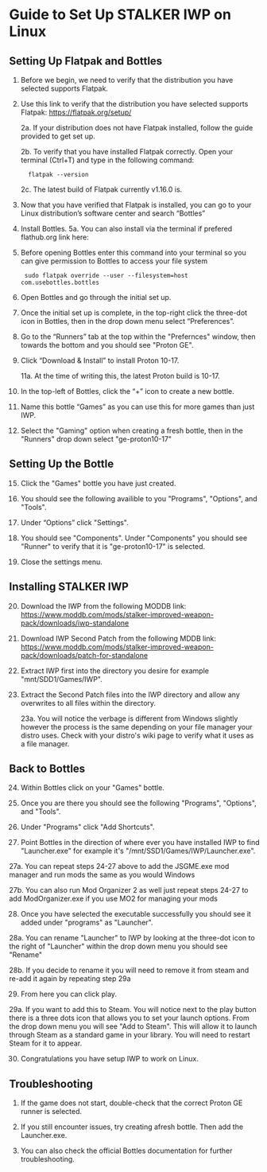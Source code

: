 # Guide to Set Up STALKER IWP on Linux

## Setting Up Flatpak and Bottles

1. Before we begin, we need to verify that the distribution you have selected supports Flatpak.

2. Use this link to verify that the distribution you have selected supports Flatpak:
   https://flatpak.org/setup/

   2a. If your distribution does not have Flatpak installed, follow the guide provided to get set up.

   2b. To verify that you have installed Flatpak correctly. Open your terminal (Ctrl+T) and type in the following command:

         flatpak --version
   
   2c. The latest build of Flatpak currently v1.16.0 is.

4. Now that you have verified that Flatpak is installed, you can go to your Linux distribution’s software center and search “Bottles”

5. Install Bottles.
   5a. You can also install via the terminal if prefered flathub.org link here:
   

6. Before opening Bottles enter this command into your terminal so you can give permission to Bottles to access your file system

        sudo flatpak override --user --filesystem=host com.usebottles.bottles

8. Open Bottles and go through the initial set up.

9. Once the initial set up is complete, in the top-right click the three-dot icon in Bottles, then in the drop down menu select “Preferences”.

10. Go to the “Runners” tab at the top within the "Prefernces" window, then towards the bottom and you should see "Proton GE". 

11. Click “Download & Install” to install Proton 10-17.

    11a. At the time of writing this, the latest Proton build is 10-17.

12. In the top-left of Bottles, click the “+” icon to create a new bottle.

13. Name this bottle “Games” as you can use this for more games than just IWP.

14. Select the "Gaming" option when creating a fresh bottle, then in the "Runners" drop down select "ge-proton10-17"



## Setting Up the Bottle

15. Click the "Games" bottle you have just created.

16. You should see the following availible to you "Programs", "Options", and "Tools".

17. Under “Options” click "Settings".

18. You should see "Components". Under "Components" you should see "Runner" to verify that it is "ge-proton10-17" is selected.

19. Close the settings menu.


## Installing STALKER IWP

20. Download the IWP from the following MODDB link:
    https://www.moddb.com/mods/stalker-improved-weapon-pack/downloads/iwp-standalone

21. Download IWP Second Patch from the following MDDB link:
    https://www.moddb.com/mods/stalker-improved-weapon-pack/downloads/patch-for-standalone

22. Extract IWP first into the directory you desire for example "mnt/SDD1/Games/IWP".

23. Extract the Second Patch files into the IWP directory and allow any overwrites to all files within the directory.

     23a. You will notice the verbage is different from Windows slightly however the process is the same depending on your file manager your distro uses. Check with your distro's wiki page to verify what it uses as a file manager.

## Back to Bottles

24.  Within Bottles click on your "Games" bottle.

25.  Once you are there you should see the following "Programs", "Options", and "Tools".

26.  Under "Programs" click "Add Shortcuts".

27.  Point Bottles in the direction of where ever you have installed IWP to find "Launcher.exe" for example it's "/mnt/SSD1/Games/IWP/Launcher.exe".

   27a. You can repeat steps 24-27 above to add the JSGME.exe mod manager and run mods the same as you would Windows
    
   27b. You can also run Mod Organizer 2 as well just repeat steps 24-27 to add ModOrganizer.exe if you use MO2 for managing your mods

28. Once you have selected the executable successfully you should see it added under "programs" as "Launcher".

   28a. You can rename "Launcher" to IWP by looking at the three-dot icon to the right of "Launcher" within the drop down menu you should see "Rename"
   
   28b. If you decide to rename it you will need to remove it from steam and re-add it again by repeating step 29a

29. From here you can click play.

   29a. If you want to add this to Steam. You will notice next to the play button there is a three dots icon that allows you to set your launch options. From the drop down menu you will see "Add to Steam". This will allow it to launch through Steam as a                standard game in your library. You will need to restart Steam for it to appear.

30. Congratulations you have setup IWP to work on Linux.


## Troubleshooting

1. If the game does not start, double-check that the correct Proton GE runner is selected.

2. If you still encounter issues, try creating afresh bottle. Then add the Launcher.exe.

3. You can also check the official Bottles documentation for further troubleshooting.
